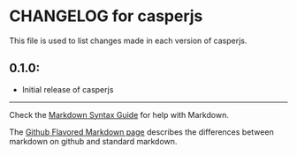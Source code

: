 # CHANGELOG for casperjs

This file is used to list changes made in each version of casperjs.

## 0.1.0:

* Initial release of casperjs

- - -
Check the [Markdown Syntax Guide](http://daringfireball.net/projects/markdown/syntax) for help with Markdown.

The [Github Flavored Markdown page](http://github.github.com/github-flavored-markdown/) describes the differences between markdown on github and standard markdown.
